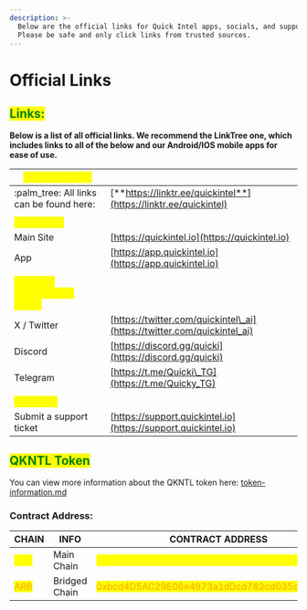 ```yaml
---
description: >-
  Below are the official links for Quick Intel apps, socials, and support. 
  Please be safe and only click links from trusted sources.
---
```


# Official Links

## <mark style="color:green;">Links:</mark>

**Below is a list of all official links.  We recommend the LinkTree one, which includes links to all of the below and our Android/IOS mobile apps for ease of use.**

| <mark style="color:yellow;">**LINKTREE LINK**</mark>            |                                                                         |
| --------------------------------------------------------------- | ----------------------------------------------------------------------- |
| :palm\_tree: All links can be found here:                       | [**https://linktr.ee/quickintel**](https://linktr.ee/quickintel)        |
|                                                                 |                                                                         |
| <mark style="color:yellow;">**SITE LINKS**</mark>               |                                                                         |
| Main Site                                                       | [https://quickintel.io](https://quickintel.io)                          |
| App                                                             | [https://app.quickintel.io](https://app.quickintel.io)                  |
|                                                                 |                                                                         |
| <mark style="color:yellow;">**SOCIAL / COMMUNITY LINKS**</mark> |                                                                         |
| X / Twitter                                                     | [https://twitter.com/quickintel\_ai](https://twitter.com/quickintel_ai) |
| Discord                                                         | [https://discord.gg/quicki](https://discord.gg/quicki)                  |
| Telegram                                                        | [https://t.me/Quicki\_TG](https://t.me/Quicky_TG)                       |
|                                                                 |                                                                         |
| <mark style="color:yellow;">**SUPPORT**</mark>                  |                                                                         |
| Submit a support ticket                                         |  [https://support.quickintel.io](https://support.quickintel.io)         |





## <mark style="color:green;">QKNTL Token</mark>

You can view more information about the QKNTL token here:  [token-information.md](../qkntl-token/token-information.md "mention")

### Contract Address:

<table><thead><tr><th width="100">CHAIN</th><th width="139">INFO</th><th>CONTRACT ADDRESS</th></tr></thead><tbody><tr><td><mark style="color:yellow;">ETH</mark></td><td>Main Chain</td><td><mark style="color:yellow;">0xbcd4D5AC29E06e4973a1dDcd782cd035d04BC0b7</mark></td></tr><tr><td><mark style="color:orange;">ARB</mark></td><td>Bridged Chain</td><td><mark style="color:orange;">0xbcd4D5AC29E06e4973a1dDcd782cd035d04BC0b7</mark></td></tr></tbody></table>
